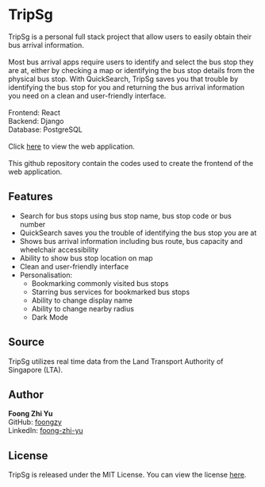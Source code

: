 # TripSg

TripSg is a personal full stack project that allow users to easily obtain their bus arrival information.\
 \
Most bus arrival apps require users to identify and select the bus stop they are at, either by checking a map or identifying the bus stop details from the physical bus stop. With QuickSearch, TripSg saves you that trouble by identifying the bus stop for you and returning the bus arrival information you need on a clean and user-friendly interface. \
 \
Frontend: React\
Backend: Django\
Database: PostgreSQL\
 \
Click [here](https://tripsg.herokuapp.com/) to view the web application.\
 \
This github repository contain the codes used to create the frontend of the web application.

## Features

* Search for bus stops using bus stop name, bus stop code or bus number
* QuickSearch saves you the trouble of identifying the bus stop you are at
* Shows bus arrival information including bus route, bus capacity and wheelchair accessibility
* Ability to show bus stop location on map
* Clean and user-friendly interface
* Personalisation:
  * Bookmarking commonly visited bus stops
  * Starring bus services for bookmarked bus stops
  * Ability to change display name
  * Ability to change nearby radius
  * Dark Mode

## Source

TripSg utilizes real time data from the Land Transport Authority of Singapore (LTA).

## Author

**Foong Zhi Yu**\
GitHub: [foongzy](https://github.com/foongzy)\
LinkedIn: [foong-zhi-yu](https://www.linkedin.com/in/foong-zhi-yu/)

## License

TripSg is released under the MIT License. You can view the license [here](https://github.com/foongzy/tripsg/blob/master/LICENSE.txt).
